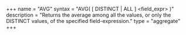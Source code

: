 +++
name = "AVG"
syntax = "AVG( [ DISTINCT | ALL ] &lt;field_expr&gt; )"
description = "Returns the average among all the values, or only the DISTINCT values, of the specified field-expression."
type = "aggregate"
+++

